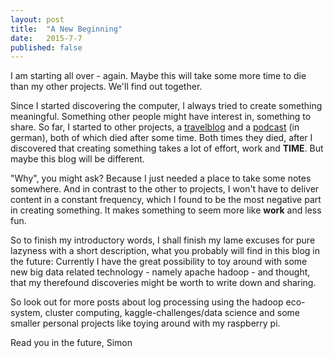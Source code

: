 ```yaml
---
layout: post
title:  "A New Beginning"
date:   2015-7-7
published: false
---
```


<p class="intro"><span class="dropcap">I</span> am starting all over - again. Maybe this will take some more time to die than my other projects. We'll find out together.</p>

Since I started discovering the computer, I always tried to create something meaningful. Something other people might have interest in, something to share. So far, I started to other projects, a [travelblog][japanruft] and a [podcast][edl] (in german), both of which died after some time. Both times they died, after I discovered that creating something takes a lot of effort, work and **TIME**. But maybe this blog will be different.

"Why", you might ask? Because I just needed a place to take some notes somewhere. And in contrast to the other to projects, I won't have to deliver content in a constant frequency, which I found to be the most negative part in creating something. It makes something to seem more like **work** and less fun. 

So to finish my introductory words, I shall finish my lame excuses for pure lazyness with a short description, what you probably will find in this blog in the future: Currently I have the great possibility to toy around with some new big data related technology - namely apache hadoop - and thought, that my therefound discoveries might be worth to write down and sharing.

So look out for more posts about log processing using the hadoop eco-system, cluster computing, kaggle-challenges/data science and some smaller personal projects like toying around with my raspberry pi. 

Read you in the future, Simon

[japanruft]: http://www.japanruft.de
[edl]: http://www.ernstdeslebens.de
